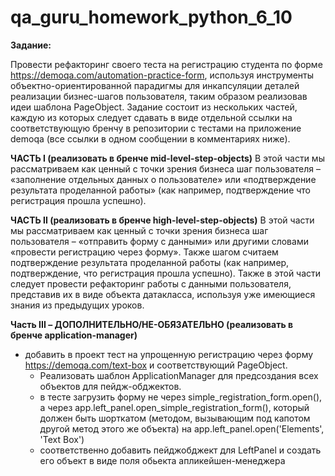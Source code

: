 # qa_guru_homework_python_6_10

**Задание:**

Провести рефакторинг своего теста на регистрацию студента по форме https://demoqa.com/automation-practice-form, используя инструменты объектно-ориентированной парадигмы для инкапсуляции деталей реализации бизнес-шагов пользователя, таким образом реализовав идеи шаблона PageObject.
Задание состоит из нескольких частей, каждую из которых следует сдавать в виде отдельной ссылки на соответствующую бренчу в репозитории с тестами на приложение demoqa (все ссылки в одном сообщении в комментариях ниже).

**ЧАСТЬ I (реализовать в бренче mid-level-step-objects)**
В этой части мы рассматриваем как ценный c точки зрения бизнеса шаг пользователя – «заполнение отдельных данных о пользователе» или «подтверждение результата проделанной работы» (как например, подтверждение что регистрация прошла успешно).

**ЧАСТЬ II (реализовать в бренче high-level-step-objects)**
В этой части мы рассматриваем как ценный c точки зрения бизнеса шаг пользователя – «отправить форму с данными» или другими словами «провести регистрацию через форму». Также шагом считаем подтверждение результата проделанной работы (как например, подтверждение, что регистрация прошла успешно).
Также в этой части следует провести рефакторинг работы с данными пользователя, представив их в виде объекта датакласса, используя уже имеющиеся знания из предыдущих уроков.

**Часть III – ДОПОЛНИТЕЛЬНО/НЕ-ОБЯЗАТЕЛЬНО (реализовать в бренче application-manager)**
* добавить в проект тест на упрощенную регистрацию через форму https://demoqa.com/text-box  и соответствующий PageObject. 
  * Реализовать шаблон ApplicationManager для предсоздания всех объектов для пейдж-обджектов.
  * в тесте загрузить форму не через simple_registration_form.open(), а через app.left_panel.open_simple_registration_form(), который должен быть шорткатом (методом, вызывающим под капотом другой метод этого же объекта) на app.left_panel.open('Elements', 'Text Box')
  * cоответственно добавить пейджобджект для LeftPanel и создать его объект в виде поля обьекта апликейшен-менеджера
